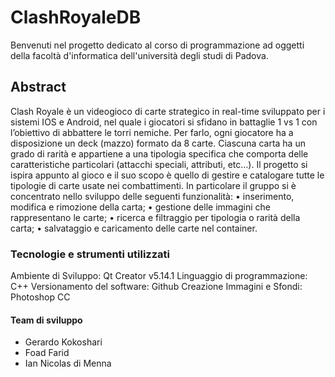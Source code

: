 
# ClashRoyaleDB
Benvenuti nel progetto dedicato al corso di programmazione ad oggetti della facoltà d'informatica dell'università degli studi di Padova.
## Abstract
Clash Royale è un videogioco di carte strategico in real-time sviluppato per i sistemi IOS e Android, nel quale i giocatori si sfidano in battaglie 1 vs 1 con l’obiettivo di abbattere le torri nemiche. Per farlo, ogni giocatore ha a disposizione un deck (mazzo) formato da 8 carte. Ciascuna carta ha un grado di rarità e appartiene a una tipologia specifica che comporta delle caratteristiche particolari (attacchi speciali, attributi, etc…). Il progetto si ispira appunto al gioco e il suo scopo è quello di gestire e catalogare tutte le tipologie di carte usate nei combattimenti. In particolare il gruppo si è concentrato nello sviluppo delle seguenti funzionalità: 
•	inserimento, modifica e rimozione della carta;
•	gestione delle immagini che rappresentano le carte;
•	ricerca e filtraggio per tipologia o rarità della carta; 
•	salvataggio e caricamento delle carte nel container.
### Tecnologie e strumenti utilizzati 
Ambiente di Sviluppo: Qt Creator v5.14.1
Linguaggio di programmazione: C++
Versionamento del software: Github
Creazione Immagini e Sfondi: Photoshop CC 
#### Team di sviluppo
- Gerardo Kokoshari
- Foad Farid
- Ian Nicolas di Menna
